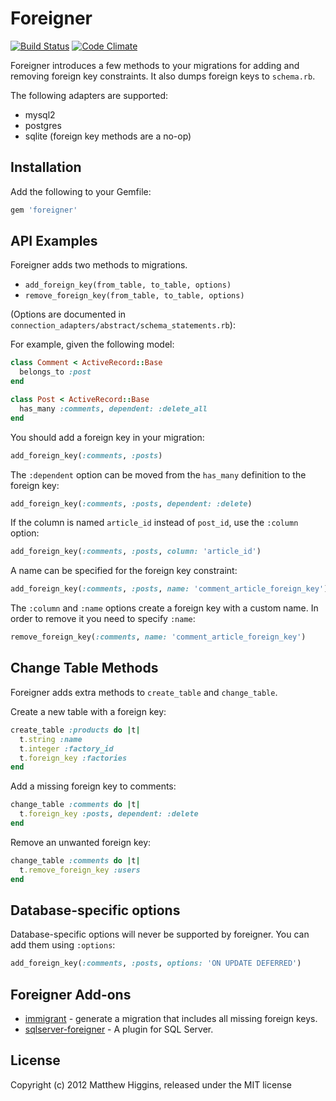 # Foreigner
[![Build Status](https://travis-ci.org/matthuhiggins/foreigner.svg)](https://travis-ci.org/matthuhiggins/foreigner) [![Code Climate](https://codeclimate.com/github/matthuhiggins/foreigner.svg)](https://codeclimate.com/github/matthuhiggins/foreigner)

Foreigner introduces a few methods to your migrations for adding and removing foreign key constraints. It also dumps foreign keys to `schema.rb`.

The following adapters are supported:

* mysql2
* postgres
* sqlite (foreign key methods are a no-op)

## Installation

Add the following to your Gemfile:
```ruby
gem 'foreigner'
```
## API Examples

Foreigner adds two methods to migrations.

* `add_foreign_key(from_table, to_table, options)`
* `remove_foreign_key(from_table, to_table, options)`

(Options are documented in `connection_adapters/abstract/schema_statements.rb`):

For example, given the following model:
```ruby
class Comment < ActiveRecord::Base
  belongs_to :post
end

class Post < ActiveRecord::Base
  has_many :comments, dependent: :delete_all
end
```  
You should add a foreign key in your migration:
```ruby
add_foreign_key(:comments, :posts)
```
The `:dependent` option can be moved from the `has_many` definition to the foreign key:
```ruby
add_foreign_key(:comments, :posts, dependent: :delete)
```
If the column is named `article_id` instead of `post_id`, use the `:column` option:
```ruby
add_foreign_key(:comments, :posts, column: 'article_id')
```
A name can be specified for the foreign key constraint:
```ruby
add_foreign_key(:comments, :posts, name: 'comment_article_foreign_key')
```
The `:column` and `:name` options create a foreign key with a custom name. In order to remove it you need to specify `:name`:
```ruby
remove_foreign_key(:comments, name: 'comment_article_foreign_key')
```
## Change Table Methods

Foreigner adds extra methods to `create_table` and `change_table`.

Create a new table with a foreign key:
```ruby
create_table :products do |t|
  t.string :name
  t.integer :factory_id
  t.foreign_key :factories
end
```
Add a missing foreign key to comments:
```ruby
change_table :comments do |t|
  t.foreign_key :posts, dependent: :delete
end
```
Remove an unwanted foreign key:
```ruby
change_table :comments do |t|
  t.remove_foreign_key :users
end
```
## Database-specific options

Database-specific options will never be supported by foreigner. You can add them using `:options`:
```ruby
add_foreign_key(:comments, :posts, options: 'ON UPDATE DEFERRED')
```
## Foreigner Add-ons

* [immigrant](https://github.com/jenseng/immigrant) - generate a migration that includes all missing foreign keys.
* [sqlserver-foreigner](https://github.com/cleblanc87/sqlserver-foreigner) - A plugin for SQL Server.

## License

Copyright (c) 2012 Matthew Higgins, released under the MIT license
